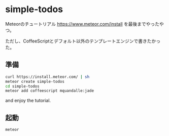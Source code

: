 # simple-todos
Meteorのチュートリアル https://www.meteor.com/install を最後までやったやつ。

ただし、CoffeeScriptとデフォルト以外のテンプレートエンジンで書きたかった。

## 準備
```sh
curl https://install.meteor.com/ | sh
meteor create simple-todos
cd simple-todos
meteor add coffeescript mquandalle:jade
```
and enjoy the tutorial.

## 起動
```
meteor
```
